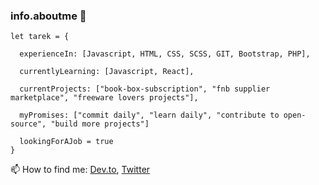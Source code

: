 ### info.aboutme 👋

```
let tarek = {
  
  experienceIn: [Javascript, HTML, CSS, SCSS, GIT, Bootstrap, PHP],
 
  currentlyLearning: [Javascript, React],
 
  currentProjects: ["book-box-subscription", "fnb supplier marketplace", "freeware lovers projects"],
   
  myPromises: ["commit daily", "learn daily", "contribute to open-source", "build more projects"]
  
  lookingForAJob = true
}
```
 📫 How to find me: [Dev.to](https://dev.to/hamo225), [Twitter](https://twitter.com/hamo2253)

<!--
**hamo225/hamo225** is a ✨ _special_ ✨ repository because its `README.md` (this file) appears on your GitHub profile.

Here are some ideas to get you started:

- 🔭 I’m currently working on ...
- 🌱 I’m currently learning ...
- 👯 I’m looking to collaborate on ...
- 🤔 I’m looking for help with ...
- 💬 Ask me about ...
- 📫 How to reach me: ...
- 😄 Pronouns: ...
- ⚡ Fun fact: ...
-->
